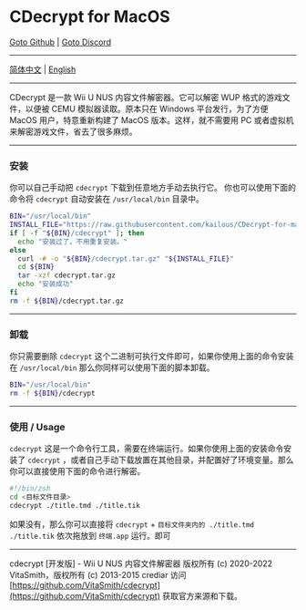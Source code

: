 # CDecrypt for MacOS

[Goto Github](https://github.com/kailous/CDecrypt-for-mac) | [Goto Discord](https://discord.gg/dvBJnakPuq)

----

[简体中文](./README.md) | [English](./README-EN.md)

----

CDecrypt 是一款 Wii U NUS 内容文件解密器。它可以解密 WUP 格式的游戏文件，以便被 CEMU 模拟器读取。原本只在 Windows 平台发行，为了方便 MacOS 用户，特意重新构建了 MacOS 版本。这样，就不需要用 PC 或者虚拟机来解密游戏文件，省去了很多麻烦。

----

### 安装

你可以自己手动把 `cdecrypt` 下载到任意地方手动去执行它。
你也可以使用下面的命令将 `cdecrypt` 自动安装在 `/usr/local/bin` 目录中。
```zsh
BIN="/usr/local/bin"
INSTALL_FILE="https://raw.githubusercontent.com/kailous/CDecrypt-for-mac/main/cdecrypt.tar.gz"
if [ -f "${BIN}/cdecrypt" ]; then
  echo "安装过了，不用重复安装。"
else
  curl -# -o "${BIN}/cdecrypt.tar.gz" "${INSTALL_FILE}"
  cd ${BIN}
  tar -xzf cdecrypt.tar.gz
  echo "安装成功"
fi
rm -f ${BIN}/cdecrypt.tar.gz
```

----

### 卸载
你只需要删除 `cdecrypt` 这个二进制可执行文件即可，如果你使用上面的命令安装在 `/usr/local/bin` 那么你同样可以使用下面的脚本卸载。
```zsh
BIN="/usr/local/bin"
rm -f ${BIN}/cdecrypt
```

----

### 使用 / Usage
`cdecrypt` 这是一个命令行工具，需要在终端运行。如果你使用上面的安装命令安装了 `cdecrypt` ，或者自己手动下载放置在其他目录，并配置好了环境变量。那么你可以直接使用下面的命令进行解密。

```zsh
#!/bin/zsh
cd <目标文件目录>
cdecrypt ./title.tmd ./title.tik
```
如果没有，那么你可以直接将 `cdecrypt` + `目标文件夹内的 ./title.tmd ./title.tik` 依次拖放到 `终端.app` 运行。即可 

----

cdecrypt [开发版] - Wii U NUS 内容文件解密器
版权所有 (c) 2020-2022 VitaSmith，版权所有 (c) 2013-2015 crediar
访问 [https://github.com/VitaSmith/cdecrypt](https://github.com/VitaSmith/cdecrypt) 获取官方来源和下载。
